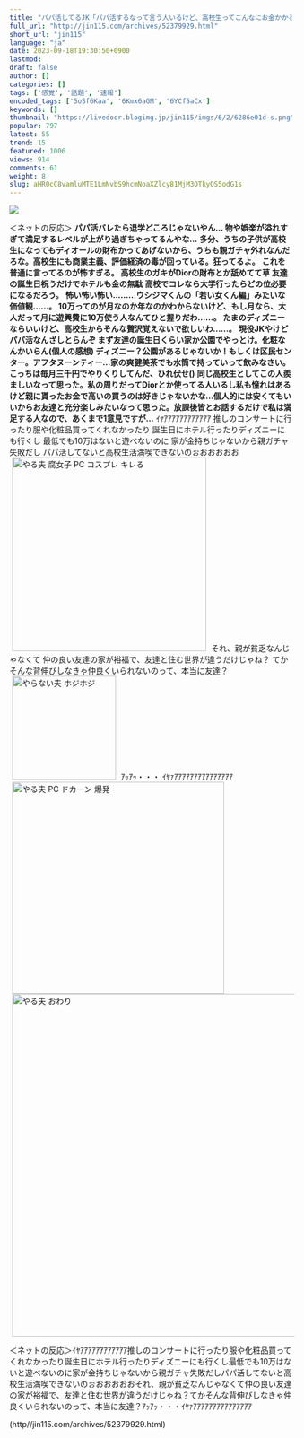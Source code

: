 ```yaml
---
title: "パパ活してるJK「パパ活するなって言う人いるけど、高校生ってこんなにお金かかるんだよ！？」 ← 金銭感覚がイカれてると話題にｗｗｗｗｗ "
full_url: "http://jin115.com/archives/52379929.html"
short_url: "jin115"
language: "ja"
date: 2023-09-18T19:30:50+0900
lastmod: 
draft: false
author: []
categories: []
tags: ['感覚', '話題', '速報']
encoded_tags: ['5oSf6Kaa', '6Kmx6aGM', '6YCf5aCx']
keywords: []
thumbnail: "https://livedoor.blogimg.jp/jin115/imgs/6/2/6286e01d-s.png"
popular: 797
latest: 55
trend: 15
featured: 1006
views: 914
comments: 61
weight: 8
slug: aHR0cC8vamluMTE1LmNvbS9hcmNoaXZlcy81MjM3OTkyOS5odG1s
---
```


![](https://livedoor.blogimg.jp/jin115/imgs/6/2/6286e01d-s.png)

<div><a name='more'></a> ＜ネットの反応＞ <b>パパ活バレたら退学どころじゃないやん… 物や娯楽が溢れすぎて満足するレベルが上がり過ぎちゃってるんやな…</b> <b>多分、うちの子供が高校生になってもディオールの財布かってあげないから、うちも親ガチャ外れなんだろな。高校生にも商業主義、評価経済の毒が回っている。狂ってるよ。</b> <b>これを普通に言ってるのが怖すぎる。 高校生のガキがDiorの財布とか舐めてて草 友達の誕生日祝うだけでホテルも金の無駄</b> <b>高校でコレなら大学行ったらどの位必要になるだろう。</b> <b>怖い怖い怖い………ウシジマくんの「若い女くん編」みたいな価値観……。 10万ってのが月なのか年なのかわからないけど、もし月なら、大人だって月に遊興費に10万使う人なんてひと握りだわ……。 たまのディズニーならいいけど、高校生からそんな贅沢覚えないで欲しいわ……。</b> <b>現役JKやけどパパ活なんざしとらんぞ まず友達の誕生日くらい家か公園でやっとけ。化粧なんかいらん(個人の感想) ディズニー？公園があるじゃないか！もしくは区民センター。アフタヌーンティー…家の爽健美茶でも水筒で持っていって飲みなさい。 こっちは毎月三千円でやりくりしてんだ、ひれ伏せ()</b> <b>同じ高校生としてこの人羨ましいなって思った。私の周りだってDiorとか使ってる人いるし私も憧れはあるけど親に貰ったお金で高いの買うのは好きじゃないかな…個人的には安くてもいいからお友達と充分楽しみたいなって思った。放課後皆とお話するだけで私は満足する人なので、あくまで1意見ですが…</b> ｲﾔｱｱｱｱｱｱｱｱｱｱｱｱ 推しのコンサートに行ったり服や化粧品買ってくれなかったり 誕生日にホテル行ったりディズニーにも行くし 最低でも10万はないと遊べないのに 家が金持ちじゃないから親ガチャ失敗だし パパ活してないと高校生活満喫できないのぉおおおおお <img src='https//livedoor.blogimg.jp/jin115/imgs/a/9/a95111d6.gif' alt='やる夫 腐女子 PC コスプレ キレる' width='346' border='0' hspace='5' class='pict'> それ、親が貧乏なんじゃなくて 仲の良い友達の家が裕福で、友達と住む世界が違うだけじゃね？ てかそんな背伸びしなきゃ仲良くいられないのって、本当に友達？ <img src='https//livedoor.blogimg.jp/jin115/imgs/5/4/54fc3077.gif' alt='やらない夫 ホジホジ' width='185' border='0' hspace='5' class='pict'> ｱｯｱｯ・・・ ｲﾔｧｱｱｱｱｱｱｱｱｱｱｱｱｱｱｱ <img src='https//livedoor.blogimg.jp/jin115/imgs/5/f/5f49671b.gif' alt='やる夫 PC ドカーン 爆発' width='378' border='0' hspace='5' class='pict'> <img src='https//livedoor.blogimg.jp/jin115/imgs/d/8/d86f04f6.gif' alt='やる夫 おわり' width='611' border='0' hspace='5' class='pict'> <p>＜ネットの反応＞ｲﾔｱｱｱｱｱｱｱｱｱｱｱｱ推しのコンサートに行ったり服や化粧品買ってくれなかったり誕生日にホテル行ったりディズニーにも行くし最低でも10万はないと遊べないのに家が金持ちじゃないから親ガチャ失敗だしパパ活してないと高校生活満喫できないのぉおおおおおそれ、親が貧乏なんじゃなくて仲の良い友達の家が裕福で、友達と住む世界が違うだけじゃね？てかそんな背伸びしなきゃ仲良くいられないのって、本当に友達？ｱｯｱｯ・・・ｲﾔｧｱｱｱｱｱｱｱｱｱｱｱｱｱｱｱ</p></div>

(http//jin115.com/archives/52379929.html)
